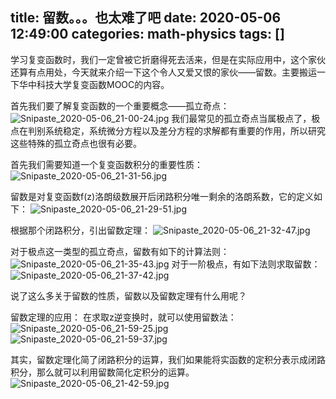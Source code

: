 title: 留数。。。也太难了吧
date: 2020-05-06 12:49:00
categories: math-physics
tags: []
---
学习复变函数时，我们一定曾被它折磨得死去活来，但是在实际应用中，这个家伙还算有点用处，今天就来介绍一下这个令人又爱又恨的家伙——留数。主要搬运一下华中科技大学复变函数MOOC的内容。


首先我们要了解复变函数的一个重要概念——孤立奇点：
![Snipaste_2020-05-06_21-00-24.jpg][1]
我们最常见的孤立奇点当属极点了，极点在判别系统稳定，系统微分方程以及差分方程的求解都有重要的作用，所以研究这些特殊的孤立奇点也很有必要。

首先我们需要知道一个复变函数积分的重要性质：
![Snipaste_2020-05-06_21-31-56.jpg][2]

留数是对复变函数f(z)洛朗级数展开后闭路积分唯一剩余的洛朗系数，它的定义如下：
![Snipaste_2020-05-06_21-29-51.jpg][3]

根据那个闭路积分，引出留数定理：
![Snipaste_2020-05-06_21-32-47.jpg][4]

对于极点这一类型的孤立奇点，留数有如下的计算法则：
![Snipaste_2020-05-06_21-35-43.jpg][5]
对于一阶极点，有如下法则求取留数：
![Snipaste_2020-05-06_21-37-42.jpg][6]

说了这么多关于留数的性质，留数以及留数定理有什么用呢？

留数定理的应用：
在求取z逆变换时，就可以使用留数法：
![Snipaste_2020-05-06_21-59-25.jpg][8]
![Snipaste_2020-05-06_21-59-37.jpg][9]

其实，留数定理化简了闭路积分的运算，我们如果能将实函数的定积分表示成闭路积分，那么就可以利用留数简化定积分的运算。
![Snipaste_2020-05-06_21-42-59.jpg][7]


  [1]: /old_images/2020/05/3062393400.jpg
  [2]: /old_images/2020/05/3326287196.jpg
  [3]: /old_images/2020/05/3310307667.jpg
  [4]: /old_images/2020/05/1571959298.jpg
  [5]: /old_images/2020/05/4002000137.jpg
  [6]: /old_images/2020/05/1353804718.jpg
  [7]: /old_images/2020/05/2541652972.jpg
  [8]: /old_images/2020/05/133193778.jpg
  [9]: /old_images/2020/05/999634898.jpg
